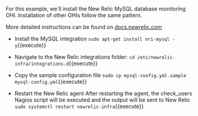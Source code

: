 For this example, we'll install the New Relic MySQL database monitoring OHI.  Installation of other OHIs follow the same pattern.

More detailed instructions can be found on [docs.newrelic.com](https://docs.newrelic.com/docs/integrations/host-integrations/host-integrations-list/mysql-monitoring-integration)

* Install the MySQL integration
`sudo apt-get install nri-mysql -y`{{execute}}

* Navigate to the New Relic integrations folder:
`cd /etc/newrelic-infra/integrations.d`{{execute}}

* Copy the sample configuration file
`sudo cp mysql-config.yml.sample mysql-config.yml`{{execute}}



* Restart the New Relic agent
After restarting the agent, the check_users Nagios script will be executed and the output will be sent to New Relic
`sudo systemctl restart newrelic-infra`{{execute}}
